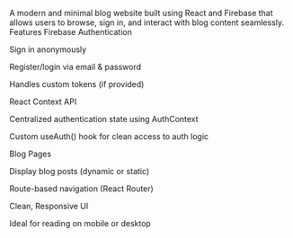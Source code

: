 A modern and minimal blog website built using React and Firebase that allows users to browse, sign in, and interact with blog content seamlessly.
 Features
 Firebase Authentication

Sign in anonymously

Register/login via email & password

Handles custom tokens (if provided)

 React Context API

Centralized authentication state using AuthContext

Custom useAuth() hook for clean access to auth logic

 Blog Pages

Display blog posts (dynamic or static)

Route-based navigation (React Router)

 Clean, Responsive UI

Ideal for reading on mobile or desktop

